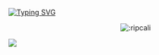 <a href="https://git.io/typing-svg"><img src="https://readme-typing-svg.herokuapp.com?font=Roboto+Mono&duration=2000&pause=243&color=F7F7F7&center=true&vCenter=true&width=710&height=102&lines=hi+lol;im+a+developer+that+wont+change+the+world;currently+focusing+on+python,+javascript,+and+TS;cupids;cali+always+on+top;%3C33" alt="Typing SVG" /></a>


<p align="center">

  
  
  </a>
</p>

<p align="center">


</p>



<p align="center"><img src="https://count.getloli.com/get/@:ripcali" alt=":ripcali" /></p>


<a href="https://github.com/am9ri"><img src="https://github-readme-stats.vercel.app/api?username=am9ri&bg_color=30,000,000&title_color=fff&text_color=bababa"></img></a>
